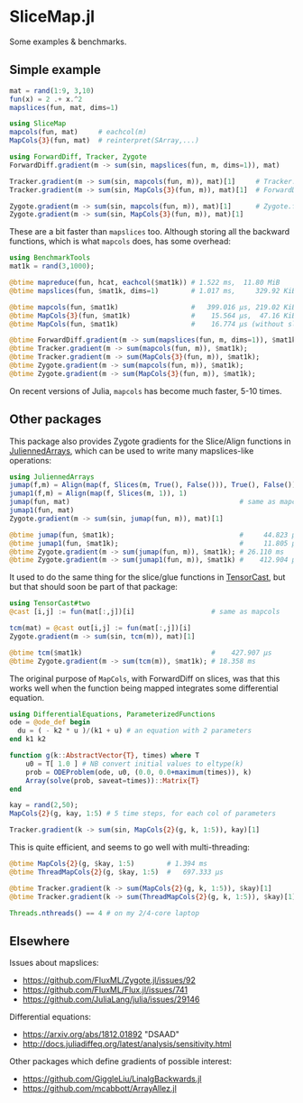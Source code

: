 # SliceMap.jl

Some examples & benchmarks. 

## Simple example

```julia
mat = rand(1:9, 3,10)
fun(x) = 2 .+ x.^2
mapslices(fun, mat, dims=1)

using SliceMap
mapcols(fun, mat)     # eachcol(m)
MapCols{3}(fun, mat)  # reinterpret(SArray,...)

using ForwardDiff, Tracker, Zygote
ForwardDiff.gradient(m -> sum(sin, mapslices(fun, m, dims=1)), mat)

Tracker.gradient(m -> sum(sin, mapcols(fun, m)), mat)[1]     # Tracker.forward per slice
Tracker.gradient(m -> sum(sin, MapCols{3}(fun, m)), mat)[1]  # ForwardDiff on slices

Zygote.gradient(m -> sum(sin, mapcols(fun, m)), mat)[1]      # Zygote.forward per slice
Zygote.gradient(m -> sum(sin, MapCols{3}(fun, m)), mat)[1]
```

These are a bit faster than `mapslices` too. Although storing all the backward functions, 
which is what `mapcols` does, has some overhead:

```julia
using BenchmarkTools
mat1k = rand(3,1000);

@btime mapreduce(fun, hcat, eachcol($mat1k)) # 1.522 ms,  11.80 MiB
@btime mapslices(fun, $mat1k, dims=1)        # 1.017 ms,     329.92 KiB

@btime mapcols(fun, $mat1k)                  #   399.016 μs, 219.02 KiB
@btime MapCols{3}(fun, $mat1k)               #    15.564 μs,  47.16 KiB
@btime MapCols(fun, $mat1k)                  #    16.774 μs (without slice size)

@btime ForwardDiff.gradient(m -> sum(mapslices(fun, m, dims=1)), $mat1k); # 329.305 ms
@btime Tracker.gradient(m -> sum(mapcols(fun, m)), $mat1k);               #  70.203 ms
@btime Tracker.gradient(m -> sum(MapCols{3}(fun, m)), $mat1k);            #      51.129 μs, 282.92 KiB
@btime Zygote.gradient(m -> sum(mapcols(fun, m)), $mat1k);                #  20.454 ms,   3.52 MiB
@btime Zygote.gradient(m -> sum(MapCols{3}(fun, m)), $mat1k);             #      28.229 μs, 164.63 KiB
```

On recent versions of Julia, `mapcols` has become much faster, 5-10 times. 

## Other packages

This package also provides Zygote gradients for the Slice/Align functions in 
[JuliennedArrays](https://github.com/bramtayl/JuliennedArrays.jl),
which can be used to write many mapslices-like operations:

```julia
using JuliennedArrays
jumap(f,m) = Align(map(f, Slices(m, True(), False())), True(), False())
jumap1(f,m) = Align(map(f, Slices(m, 1)), 1)
jumap(fun, mat)                                          # same as mapcols
jumap1(fun, mat)
Zygote.gradient(m -> sum(sin, jumap(fun, m)), mat)[1]

@btime jumap(fun, $mat1k);                               #     44.823 μs
@btime jumap1(fun, $mat1k);                              #     11.805 μs, really?
@btime Zygote.gradient(m -> sum(jumap(fun, m)), $mat1k); # 26.110 ms
@btime Zygote.gradient(m -> sum(jumap1(fun, m)), $mat1k) #    412.904 μs, really?
```

It used to do the same thing for the slice/glue functions in 
[TensorCast](https://github.com/mcabbott/TensorCast.jl),
but but that should soon be part of that package:

```julia
using TensorCast#two
@cast [i,j] := fun(mat[:,j])[i]                   # same as mapcols

tcm(mat) = @cast out[i,j] := fun(mat[:,j])[i]
Zygote.gradient(m -> sum(sin, tcm(m)), mat)[1]

@btime tcm($mat1k)                                #    427.907 μs
@btime Zygote.gradient(m -> sum(tcm(m)), $mat1k); # 18.358 ms
```

The original purpose of `MapCols`, with ForwardDiff on slices, was that this works well when
the function being mapped integrates some differential equation. 

```julia
using DifferentialEquations, ParameterizedFunctions
ode = @ode_def begin
  du = ( - k2 * u )/(k1 + u) # an equation with 2 parameters
end k1 k2

function g(k::AbstractVector{T}, times) where T
    u0 = T[ 1.0 ] # NB convert initial values to eltype(k)
    prob = ODEProblem(ode, u0, (0.0, 0.0+maximum(times)), k)
    Array(solve(prob, saveat=times))::Matrix{T}
end

kay = rand(2,50);
MapCols{2}(g, kay, 1:5) # 5 time steps, for each col of parameters

Tracker.gradient(k -> sum(sin, MapCols{2}(g, k, 1:5)), kay)[1]
```

This is quite efficient, and seems to go well with multi-threading:

```julia
@btime MapCols{2}(g, $kay, 1:5)        # 1.394 ms
@btime ThreadMapCols{2}(g, $kay, 1:5)  #   697.333 μs

@btime Tracker.gradient(k -> sum(MapCols{2}(g, k, 1:5)), $kay)[1]       # 2.561 ms
@btime Tracker.gradient(k -> sum(ThreadMapCols{2}(g, k, 1:5)), $kay)[1] # 1.344 ms

Threads.nthreads() == 4 # on my 2/4-core laptop
```

## Elsewhere

Issues about mapslices:
* https://github.com/FluxML/Zygote.jl/issues/92
* https://github.com/FluxML/Flux.jl/issues/741
* https://github.com/JuliaLang/julia/issues/29146

Differential equations:
* https://arxiv.org/abs/1812.01892 "DSAAD"
* http://docs.juliadiffeq.org/latest/analysis/sensitivity.html

Other packages which define gradients of possible interest:
* https://github.com/GiggleLiu/LinalgBackwards.jl
* https://github.com/mcabbott/ArrayAllez.jl

